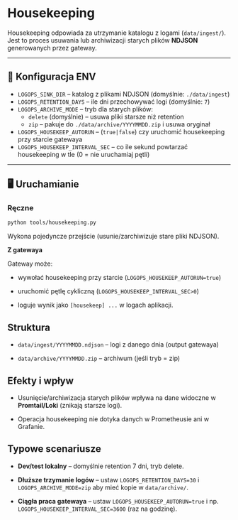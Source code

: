# Housekeeping

Housekeeping odpowiada za utrzymanie katalogu z logami (`data/ingest/`).  
Jest to proces usuwania lub archiwizacji starych plików **NDJSON** generowanych przez gateway.

---

## 🔧 Konfiguracja ENV

- `LOGOPS_SINK_DIR` – katalog z plikami NDJSON (domyślnie: `./data/ingest`)  
- `LOGOPS_RETENTION_DAYS` – ile dni przechowywać logi (domyślnie: `7`)  
- `LOGOPS_ARCHIVE_MODE` – tryb dla starych plików:  
  - `delete` (domyślnie) – usuwa pliki starsze niż retention  
  - `zip` – pakuje do `./data/archive/YYYYMMDD.zip` i usuwa oryginał  
- `LOGOPS_HOUSEKEEP_AUTORUN` – (`true|false`) czy uruchomić housekeeping przy starcie gatewaya  
- `LOGOPS_HOUSEKEEP_INTERVAL_SEC` – co ile sekund powtarzać housekeeping w tle (0 = nie uruchamiaj pętli)

---

## 🖥️ Uruchamianie

### Ręczne
```bash
python tools/housekeeping.py
```
Wykona pojedyncze przejście (usunie/zarchiwizuje stare pliki NDJSON).

**Z gatewaya**

Gateway może:

- wywołać housekeeping przy starcie (`LOGOPS_HOUSEKEEP_AUTORUN=true`)

- uruchomić pętlę cykliczną (`LOGOPS_HOUSEKEEP_INTERVAL_SEC>0`)

- loguje wynik jako `[housekeep] ...` w logach aplikacji.

## Struktura

- `data/ingest/YYYYMMDD.ndjson` – logi z danego dnia (output gatewaya)

- `data/archive/YYYYMMDD.zip` – archiwum (jeśli tryb = zip)

## Efekty i wpływ

- Usunięcie/archiwizacja starych plików wpływa na dane widoczne w **Promtail/Loki** (znikają starsze logi).

- Operacja housekeeping nie dotyka danych w Prometheusie ani w Grafanie.
## Typowe scenariusze

- **Dev/test lokalny** – domyślnie retention 7 dni, tryb delete.

- **Dłuższe trzymanie logów** – ustaw `LOGOPS_RETENTION_DAYS=30` i `LOGOPS_ARCHIVE_MODE=zip` aby mieć kopie w `data/archive/`.

- **Ciągła praca gatewaya** – ustaw `LOGOPS_HOUSEKEEP_AUTORUN=true` i np. `LOGOPS_HOUSEKEEP_INTERVAL_SEC=3600` (raz na godzinę).